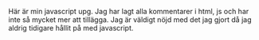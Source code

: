 Här är min javascript upg. Jag har lagt alla kommentarer i html, js och har inte så mycket mer att tillägga. Jag är väldigt nöjd med det jag gjort då jag aldrig tidigare hållit på med javascript. 
